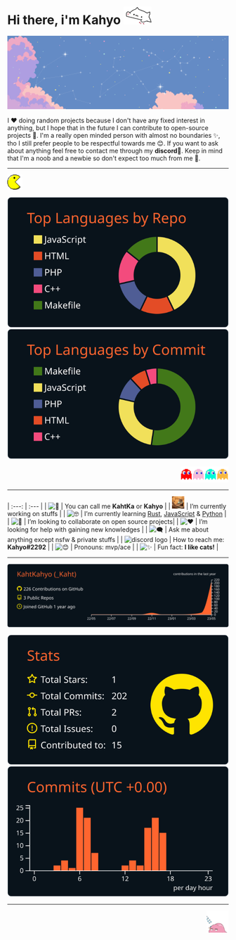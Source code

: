 # Hi there, i'm Kahyo [<img src='https://github.com/KahtKahyo/KahtKahyo/blob/master/Images/bongo-cat-transparent.gif' alt='bongo cat img' height='40'>](https://www.youtube.com/watch?v=hvL1339luv0) 
[![](https://github.com/KahtKahyo/KahtKahyo/blob/master/Images/nprhx6w5y-bannerferris-gif-7z58xh.gif)](https://www.youtube.com/watch?v=DLzxrzFCyOs)

I ❤️ doing random projects because I don't have any fixed interest in anything, but I hope that in the future I can contribute to open-source projects 🤖. I'm a really open minded person with almost no boundaries ✨, tho I still prefer people to be respectful towards me 😊. If you want to ask about anything feel free to contact me through my **discord**💬. Keep in mind that I'm a noob and a newbie so don't expect too much from me 🥹.

---

<p align="left"><img src="https://github.com/KahtKahyo/KahtKahyo/blob/master/Images/f2726893541a7446b988ba7743c5296c_w200.gif" height="34"></p>
   
<p align="center"><img src="https://raw.githubusercontent.com/KahtKahyo/KahtKahyo/master/profile-summary-card-output/codeSTACKr/1-repos-per-language.svg">        <img src="https://raw.githubusercontent.com/KahtKahyo/KahtKahyo/master/profile-summary-card-output/codeSTACKr/2-most-commit-language.svg"></p>

<p align="right"> <img src="https://github.com/KahtKahyo/KahtKahyo/blob/master/Images/tumblr_mauaez2COG1rfjowdo1_500.gif" height="36"></p>
 
 ---


| :---: | :--- |
| <img src='https://github.com/KahtKahyo/KahtKahyo/assets/87621187/ebada45b-eba3-4ed8-8cd5-3929c5b0014d' alt='👾' height='30'> | You can call me **KahtKa** or **Kahyo** |
| <img src='https://github.com/KahtKahyo/KahtKahyo/blob/master/Images/cat-cute.gif' alt='⚒️' height='28'> | I’m currently working on stuffs |
| <img src='https://github.com/KahtKahyo/KahtKahyo/assets/87621187/eb536798-d956-4349-9c6e-4e84932f04e1' alt='🤓' height='30'> | I’m currently learning [Rust](https://www.youtube.com/watch?v=MsocPEZBd-M), [JavaScript](https://www.youtube.com/watch?v=zQnBQ4tB3ZA) & [Python](https://www.youtube.com/watch?v=V4gGJ7XXlC0) |
| <img src='https://github.com/KahtKahyo/KahtKahyo/assets/87621187/8cda3aac-6742-450d-aac3-2a4a594a3758' alt='🤝' height='30'> | I’m looking to collaborate on open source projects|
| <img src='https://github.com/KahtKahyo/KahtKahyo/assets/87621187/13ee8184-f17a-4452-9cb0-88c1a1cb5afe' alt='❤️' height='30'> | I’m looking for help with gaining new knowledges |
| <img src='https://github.com/KahtKahyo/KahtKahyo/assets/87621187/a6e4dc1c-a61e-4647-ac59-00a5d995d1ae' alt='🗨️' height='30'> | Ask me about anything except nsfw & private stuffs |
| <img src='https://github.com/KahtKahyo/KahtKahyo/assets/87621187/ffb409e7-1e1b-4fac-95fb-931d40057dda' alt="discord logo" height="30"> | How to reach me: **Kahyo#2292** |
| <img src='https://github.com/KahtKahyo/KahtKahyo/assets/87621187/fe40c2f9-548a-4e67-862e-400a0a02b36f' alt='😊' height="30"> | Pronouns: mvp/ace |
| <img src='https://github.com/KahtKahyo/KahtKahyo/assets/87621187/1244d666-e2a6-4d57-b161-5389362a7e8b' alt='✨' height='30'> | Fun fact: **I like cats!** |

---

<p align="center"><img src="https://raw.githubusercontent.com/KahtKahyo/KahtKahyo/master/profile-summary-card-output/codeSTACKr/0-profile-details.svg"></p>
<p align="center"><img src="https://raw.githubusercontent.com/KahtKahyo/KahtKahyo/master/profile-summary-card-output/codeSTACKr/3-stats.svg">     <img src="https://raw.githubusercontent.com/KahtKahyo/KahtKahyo/master/profile-summary-card-output/codeSTACKr/4-productive-time.svg"></p>


---

 <p align="right"><img src="https://github.com/KahtKahyo/KahtKahyo/blob/master/Images/sticker_3.gif" height="50"></p>
